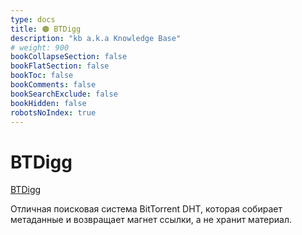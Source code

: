 ```yaml
---
type: docs
title: 🟠 BTDigg
description: "kb a.k.a Knowledge Base"
# weight: 900
bookCollapseSection: false
bookFlatSection: false
bookToc: false
bookComments: false
bookSearchExclude: false
bookHidden: false
robotsNoIndex: true
---
```


# BTDigg

[BTDigg](https://btdig.com/?nt)

Отличная поисковая система BitTorrent DHT, которая собирает метаданные и возвращает магнет ссылки, а не хранит материал.

